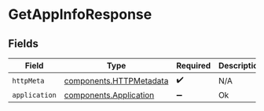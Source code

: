 # GetAppInfoResponse


## Fields

| Field                                                              | Type                                                               | Required                                                           | Description                                                        |
| ------------------------------------------------------------------ | ------------------------------------------------------------------ | ------------------------------------------------------------------ | ------------------------------------------------------------------ |
| `httpMeta`                                                         | [components.HTTPMetadata](../../models/components/httpmetadata.md) | :heavy_check_mark:                                                 | N/A                                                                |
| `application`                                                      | [components.Application](../../models/components/application.md)   | :heavy_minus_sign:                                                 | Ok                                                                 |